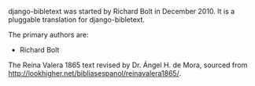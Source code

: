 django-bibletext was started by Richard Bolt in December 2010. It is a pluggable translation for django-bibletext.

The primary authors are:

* Richard Bolt

The Reina Valera 1865 text revised by Dr. Ángel H. de Mora, sourced from http://lookhigher.net/bibliasespanol/reinavalera1865/.